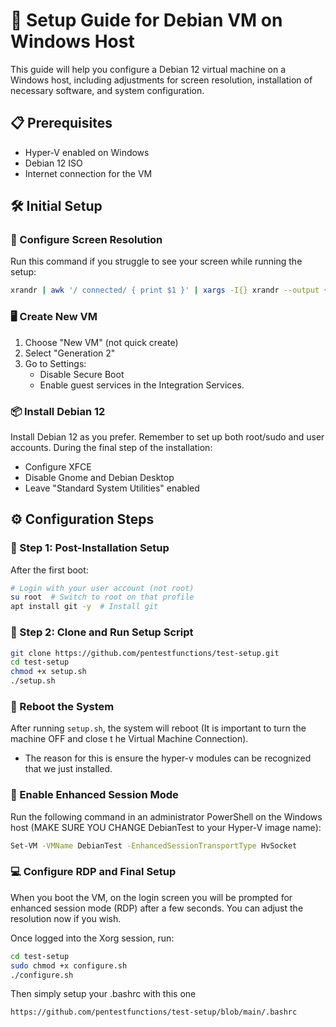 # 🚀 Setup Guide for Debian VM on Windows Host

This guide will help you configure a Debian 12 virtual machine on a Windows host, including adjustments for screen resolution, installation of necessary software, and system configuration.

## 📋 Prerequisites
- Hyper-V enabled on Windows
- Debian 12 ISO
- Internet connection for the VM

## 🛠 Initial Setup

### 🔧 Configure Screen Resolution
Run this command if you struggle to see your screen while running the setup:

```bash
xrandr | awk '/ connected/ { print $1 }' | xargs -I{} xrandr --output {} --mode 1920x1080
```

### 🖥 Create New VM
1. Choose "New VM" (not quick create)
2. Select "Generation 2"
3. Go to Settings:
   - Disable Secure Boot
   - Enable guest services in the Integration Services.

### 📦 Install Debian 12
Install Debian 12 as you prefer. Remember to set up both root/sudo and user accounts. During the final step of the installation:
- Configure XFCE
- Disable Gnome and Debian Desktop
- Leave "Standard System Utilities" enabled

## ⚙️ Configuration Steps

### 🌟 Step 1: Post-Installation Setup
After the first boot:
```bash
# Login with your user account (not root)
su root  # Switch to root on that profile
apt install git -y  # Install git
```

### 📡 Step 2: Clone and Run Setup Script
```bash
git clone https://github.com/pentestfunctions/test-setup.git
cd test-setup
chmod +x setup.sh
./setup.sh
```

### 🔄 Reboot the System
After running `setup.sh`, the system will reboot (It is important to turn the machine OFF and close t he Virtual Machine Connection).
- The reason for this is ensure the hyper-v modules can be recognized that we just installed.

### 🔌 Enable Enhanced Session Mode
Run the following command in an administrator PowerShell on the Windows host (MAKE SURE YOU CHANGE DebianTest to your Hyper-V image name):
```bash
Set-VM -VMName DebianTest -EnhancedSessionTransportType HvSocket
```

### 💻 Configure RDP and Final Setup
When you boot the VM, on the login screen you will be prompted for enhanced session mode (RDP) after a few seconds. You can adjust the resolution now if you wish.

Once logged into the Xorg session, run:
```bash
cd test-setup
sudo chmod +x configure.sh
./configure.sh
```

Then simply setup your .bashrc with this one
```
https://github.com/pentestfunctions/test-setup/blob/main/.bashrc
```
